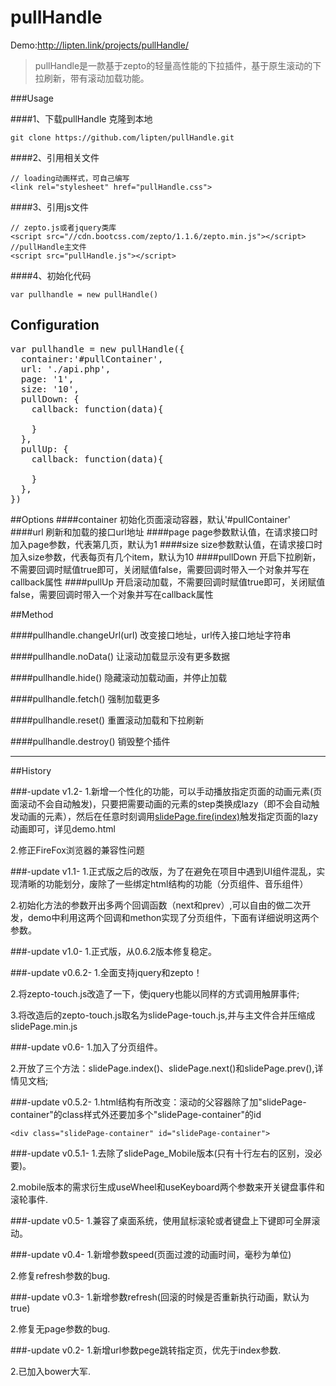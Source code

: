 # pullHandle
Demo:http://lipten.link/projects/pullHandle/


> pullHandle是一款基于zepto的轻量高性能的下拉插件，基于原生滚动的下拉刷新，带有滚动加载功能。

###Usage

####1、下载pullHandle
克隆到本地
```
git clone https://github.com/lipten/pullHandle.git
```


####2、引用相关文件
```
// loading动画样式，可自己编写
<link rel="stylesheet" href="pullHandle.css">                       
```

####3、引用js文件
```
// zepto.js或者jquery类库
<script src="//cdn.bootcss.com/zepto/1.1.6/zepto.min.js"></script>  
//pullHandle主文件
<script src="pullHandle.js"></script>                               
```

####4、初始化代码
```
var pullhandle = new pullHandle()
```

## Configuration

<pre>
var pullhandle = new pullHandle({
  container:'#pullContainer',
  url: './api.php',
  page: '1',
  size: '10',
  pullDown: {
    callback: function(data){

    }
  },
  pullUp: {
    callback: function(data){

    }
  },
})
</pre>


##Options
####container
初始化页面滚动容器，默认'#pullContainer'
####url
刷新和加载的接口url地址
####page
page参数默认值，在请求接口时加入page参数，代表第几页，默认为1
####size
size参数默认值，在请求接口时加入size参数，代表每页有几个item，默认为10
####pullDown
开启下拉刷新，不需要回调时赋值true即可，关闭赋值false，需要回调时带入一个对象并写在callback属性
####pullUp
开启滚动加载，不需要回调时赋值true即可，关闭赋值false，需要回调时带入一个对象并写在callback属性

##Method

####pullhandle.changeUrl(url)
改变接口地址，url传入接口地址字符串

####pullhandle.noData()
让滚动加载显示没有更多数据

####pullhandle.hide()
隐藏滚动加载动画，并停止加载

####pullhandle.fetch()
强制加载更多

####pullhandle.reset()
重置滚动加载和下拉刷新

####pullhandle.destroy()
销毁整个插件


---

##History

###-update v1.2-
1.新增一个性化的功能，可以手动播放指定页面的动画元素(页面滚动不会自动触发)，只要把需要动画的元素的step类换成lazy（即不会自动触发动画的元素），然后在任意时刻调用[slidePage.fire(index)][1]触发指定页面的lazy动画即可，详见demo.html

2.修正FireFox浏览器的兼容性问题

###-update v1.1-
1.正式版之后的改版，为了在避免在项目中遇到UI组件混乱，实现清晰的功能划分，废除了一些绑定html结构的功能（分页组件、音乐组件）

2.初始化方法的参数开出多两个回调函数（next和prev）,可以自由的做二次开发，demo中利用这两个回调和methon实现了分页组件，下面有详细说明这两个参数。


###-update v1.0-
1.正式版，从0.6.2版本修复稳定。

###-update v0.6.2-
1.全面支持jquery和zepto！

2.将zepto-touch.js改造了一下，使jquery也能以同样的方式调用触屏事件;

3.将改造后的zepto-touch.js取名为slidePage-touch.js,并与主文件合并压缩成slidePage.min.js


###-update v0.6-
1.加入了分页组件。

2.开放了三个方法：slidePage.index()、slidePage.next()和slidePage.prev(),详情见文档;



###-update v0.5.2-
1.html结构有所改变：滚动的父容器除了加"slidePage-container"的class样式外还要加多个"slidePage-container"的id
```
<div class="slidePage-container" id="slidePage-container">
```

###-update v0.5.1-
1.去除了slidePage_Mobile版本(只有十行左右的区别，没必要)。

2.mobile版本的需求衍生成useWheel和useKeyboard两个参数来开关键盘事件和滚轮事件.

###-update v0.5-
1.兼容了桌面系统，使用鼠标滚轮或者键盘上下键即可全屏滚动。

###-update v0.4-
1.新增参数speed(页面过渡的动画时间，毫秒为单位)

2.修复refresh参数的bug.

###-update v0.3-
1.新增参数refresh(回滚的时候是否重新执行动画，默认为true)

2.修复无page参数的bug.

###-update v0.2-
1.新增url参数pege跳转指定页，优先于index参数.

2.已加入bower大军.


  [1]: https://github.com/lipten/slidePage#slidepagefirepageindex
  [2]: https://github.com/lipten/slidePage#using-animation
